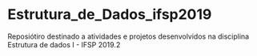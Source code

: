 # Estrutura_de_Dados_ifsp2019

Reposiótiro destinado a atividades e projetos desenvolvidos na disciplina Estrutura de dados I - IFSP 2019.2
